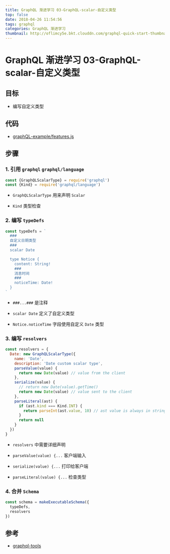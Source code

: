 ```yaml
---
title: GraphQL 渐进学习 03-GraphQL-scalar-自定义类型
top: false
date: 2018-04-26 11:54:56
tags: graphql
categories: GraphQL 渐进学习
thumbnail: http://oflimcy5e.bkt.clouddn.com/graphql-quick-start-thumbnail.png?imageView2/2/w/800
---
```


# GraphQL 渐进学习 03-GraphQL-scalar-自定义类型

## 目标

* 编写自定义类型

## 代码

* [graphQL-example/features.js](https://github.com/ducafecat/graphQL-example/blob/master/src/features.js)

## 步骤

### 1. 引用 `graphql` `graphql/language`

```js
const {GraphQLScalarType} = require('graphql')
const {Kind} = require('graphql/language')
```

* `GraphQLScalarType` 用来声明  `Scalar`

* `Kind` 类型检查

### 2. 编写 `typeDefs`

```js
const typeDefs = `
  ###
  自定义日期类型
  ###
  scalar Date

  type Notice {
    content: String!
    ###
    消息时间
    ###
    noticeTime: Date!
  }
`
```

* `###...###` 是注释

* `scalar Date` 定义了自定义类型

* `Notice.noticeTime` 字段使用自定义 `Date` 类型

### 3. 编写 `resolvers`

```js
const resolvers = {
  Date: new GraphQLScalarType({
    name: 'Date',
    description: 'Date custom scalar type',
    parseValue(value) {
      return new Date(value) // value from the client
    },
    serialize(value) {
      // return new Date(value).getTime()
      return new Date(value) // value sent to the client
    },
    parseLiteral(ast) {
      if (ast.kind === Kind.INT) {
        return parseInt(ast.value, 10) // ast value is always in string format
      }
      return null
    }
  })
}
```

* `resolvers` 中需要详细声明

* `parseValue(value) {...` 客户端输入

* `serialize(value) {...` 打印给客户端

* `parseLiteral(value) {...` 检查类型

### 4. 合并 `Schema`

```js
const schema = makeExecutableSchema({
  typeDefs,
  resolvers
})
```

## 参考

* [graphql-tools](https://www.apollographql.com/docs/graphql-tools)
